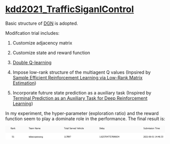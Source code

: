 # [kdd2021_TrafficSiganlControl](http://www.yunqiacademy.org/home/submission)

Basic structure of [DGN](https://github.com/PKU-AI-Edge/DGN) is adopted.

Modifcation trial includes:

1. Customize adjacency matrix  

2. Customize state and reward function

3. [Double Q-learning](https://arxiv.org/abs/1509.06461)

4. Impose low-rank structure of the multiagent Q values (Inpsired by [Sample Efficient Reinforcement Learning via Low-Rank Matrix Estimation](https://arxiv.org/abs/2006.06135))

5. Incorporate futrure state prediction as a auxiliary task (Inspired by [Terminal Prediction as an Auxiliary Task for Deep Reinforcement Learning](https://arxiv.org/abs/1907.10827))

In my experiment, the hyper-parameter (exploration ratio) and the reward function seem to play a dominate role in the performance. The final result is:

![result](https://github.com/Wangjw6/kdd2021_TrafficSiganlControl/blob/main/log/result.png)
 
